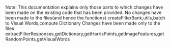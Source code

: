 Note: This documentation explains only those parts to which changes have been made on the existing code that has been provided.
No changes have been made to the files(and hence the functions) createFilterBank,utils,batch to Visual Words,compute DIctionary
Changes have been made only to the files extractFilterResponses,getDictionary,getHarrisPoints,getImageFeatures,getRandomPoints,getVisualWords

